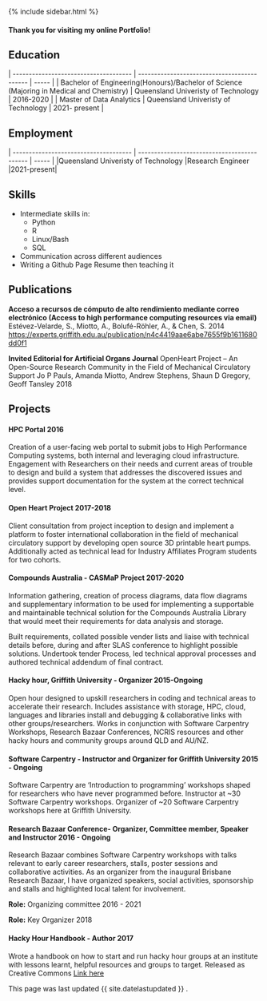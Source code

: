 
{% include sidebar.html %}


#### Thank you for visiting my online Portfolio!

## Education

| ------------------------------------- | ------------------------------------------- | ----- |
| Bachelor of Engineering(Honours)/Bachelor of Science (Majoring in Medical and Chemistry) | Queensland Univeristy of Technology         | 2016-2020 |
| Master of Data Analytics | Queensland Univeristy of Technology | 2021- present |

## Employment

| ------------------------------------- | ------------------------------------------- | ----- |
|Queensland Univeristy of Technology      |Research Engineer         |2021-present|

## Skills

- Intermediate skills in:
  - Python
  - R
  - Linux/Bash
  - SQL
- Communication across different audiences
- Writing a Github Page Resume then teaching it

## Publications

**Acceso a recursos de cómputo de alto rendimiento mediante correo electrónico (Access to high performance computing resources via email)**
Estévez-Velarde, S., Miotto, A., Bolufé-Röhler, A., & Chen, S. 2014
https://experts.griffith.edu.au/publication/n4c4419aae6abe7655f9b1611680dd0f1


**Invited Editorial for Artificial Organs Journal**
OpenHeart Project – An Open-Source Research Community in the Field of Mechanical Circulatory Support
Jo P Pauls, Amanda Miotto, Andrew Stephens, Shaun D Gregory, Geoff Tansley 2018



## Projects


#### HPC Portal  2016
Creation of a user-facing web portal to submit jobs to High Performance Computing systems, both internal and leveraging cloud infrastructure. Engagement with Researchers on their needs and current areas of trouble to design and build a system that addresses the discovered issues and provides support documentation for the system at the correct technical level.


#### Open Heart Project 2017-2018
Client consultation from project inception to design and implement a platform to foster international collaboration in the field of mechanical circulatory support by developing open source 3D printable heart pumps. Additionally acted as technical lead for Industry Affiliates Program students for two cohorts.


#### Compounds Australia - CASMaP Project 2017-2020
Information gathering, creation of process diagrams, data flow diagrams and supplementary information to be used for implementing a supportable and maintainable technical solution for the Compounds Australia Library that would meet their requirements for data analysis and storage.

Built requirements, collated possible vender lists and liaise with technical details before, during and after SLAS conference to highlight possible solutions. 
Undertook tender Process, led technical approval processes and authored technical addendum of final contract.


#### Hacky hour, Griffith University - Organizer 2015-Ongoing
Open hour designed to upskill researchers in coding and technical areas to accelerate their research. Includes assistance with storage, HPC, cloud, languages and libraries install and debugging & collaborative links with other groups/researchers. Works in conjunction with Software Carpentry Workshops, Research Bazaar Conferences, NCRIS resources and other hacky hours and community groups around QLD and AU/NZ. 


#### Software Carpentry - Instructor and Organizer for Griffith University 2015 - Ongoing
Software Carpentry are ‘Introduction to programming’ workshops shaped for researchers who have never programmed before. 
Instructor at ~30 Software Carpentry workshops.
Organizer of ~20 Software Carpentry workshops here at Griffith University.


#### Research Bazaar Conference- Organizer, Committee member, Speaker and Instructor 2016 - Ongoing
Research Bazaar combines Software Carpentry workshops with talks relevant to early career researchers, stalls, poster sessions and collaborative activities. As an organizer from the inaugural Brisbane Research Bazaar, I have organized speakers, social activities, sponsorship and stalls and highlighted local talent for involvement. 

**Role:** Organizing committee 2016 - 2021

**Role:** Key Organizer 2018


#### Hacky Hour Handbook - Author 2017
Wrote a handbook on how to start and run hacky hour groups at an institute with lessons learnt, helpful resources and groups to target. Released as Creative Commons [Link here](https://github.com/amandamiotto/HackyHourHandbook)





This page was last updated {{ site.datelastupdated }} .
